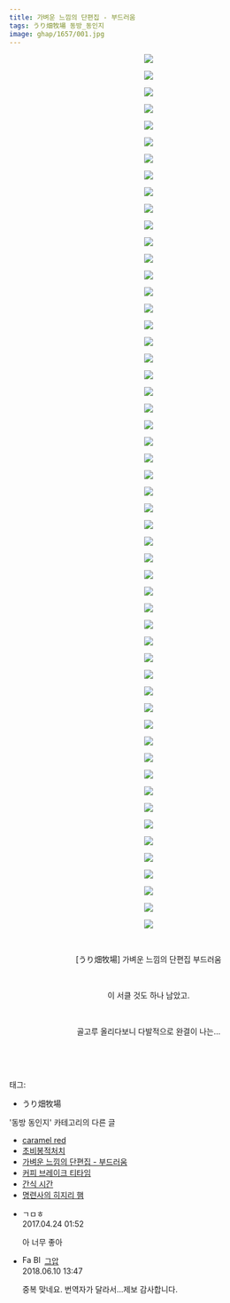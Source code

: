 ```yaml
---
title: 가벼운 느낌의 단편집 - 부드러움
tags: うり畑牧場 동방_동인지
image: ghap/1657/001.jpg
---
```

<div class="article">
<p style="text-align: center; clear: none; float: none;"><img src="{{ site.nasurl }}/ghap/1657/001.jpg"/></p>
<p style="text-align: center; clear: none; float: none;"><img src="{{ site.nasurl }}/ghap/1657/002.jpg"/></p>
<p style="text-align: center; clear: none; float: none;"><img src="{{ site.nasurl }}/ghap/1657/003.jpg"/></p>
<p style="text-align: center; clear: none; float: none;"><img src="{{ site.nasurl }}/ghap/1657/004.jpg"/></p>
<p style="text-align: center; clear: none; float: none;"><img src="{{ site.nasurl }}/ghap/1657/005.jpg"/></p>
<p style="text-align: center; clear: none; float: none;"><img src="{{ site.nasurl }}/ghap/1657/006.jpg"/></p>
<p style="text-align: center; clear: none; float: none;"><img src="{{ site.nasurl }}/ghap/1657/007.jpg"/></p>
<p style="text-align: center; clear: none; float: none;"><img src="{{ site.nasurl }}/ghap/1657/008.jpg"/></p>
<p style="text-align: center; clear: none; float: none;"><img src="{{ site.nasurl }}/ghap/1657/009.jpg"/></p>
<p style="text-align: center; clear: none; float: none;"><img src="{{ site.nasurl }}/ghap/1657/010.jpg"/></p>
<p style="text-align: center; clear: none; float: none;"><img src="{{ site.nasurl }}/ghap/1657/011.jpg"/></p>
<p style="text-align: center; clear: none; float: none;"><img src="{{ site.nasurl }}/ghap/1657/012.jpg"/></p>
<p style="text-align: center; clear: none; float: none;"><img src="{{ site.nasurl }}/ghap/1657/013.jpg"/></p>
<p style="text-align: center; clear: none; float: none;"><img src="{{ site.nasurl }}/ghap/1657/014.jpg"/></p>
<p style="text-align: center; clear: none; float: none;"><img src="{{ site.nasurl }}/ghap/1657/015.jpg"/></p>
<p style="text-align: center; clear: none; float: none;"><img src="{{ site.nasurl }}/ghap/1657/016.jpg"/></p>
<p style="text-align: center; clear: none; float: none;"><img src="{{ site.nasurl }}/ghap/1657/017.jpg"/></p>
<p style="text-align: center; clear: none; float: none;"><img src="{{ site.nasurl }}/ghap/1657/018.jpg"/></p>
<p style="text-align: center; clear: none; float: none;"><img src="{{ site.nasurl }}/ghap/1657/019.jpg"/></p>
<p style="text-align: center; clear: none; float: none;"><img src="{{ site.nasurl }}/ghap/1657/020.jpg"/></p>
<p style="text-align: center; clear: none; float: none;"><img src="{{ site.nasurl }}/ghap/1657/021.jpg"/></p>
<p style="text-align: center; clear: none; float: none;"><img src="{{ site.nasurl }}/ghap/1657/022.jpg"/></p>
<p style="text-align: center; clear: none; float: none;"><img src="{{ site.nasurl }}/ghap/1657/023.jpg"/></p>
<p style="text-align: center; clear: none; float: none;"><img src="{{ site.nasurl }}/ghap/1657/024.jpg"/></p>
<p style="text-align: center; clear: none; float: none;"><img src="{{ site.nasurl }}/ghap/1657/025.jpg"/></p>
<p style="text-align: center; clear: none; float: none;"><img src="{{ site.nasurl }}/ghap/1657/026.jpg"/></p>
<p style="text-align: center; clear: none; float: none;"><img src="{{ site.nasurl }}/ghap/1657/027.jpg"/></p>
<p style="text-align: center; clear: none; float: none;"><img src="{{ site.nasurl }}/ghap/1657/028.jpg"/></p>
<p style="text-align: center; clear: none; float: none;"><img src="{{ site.nasurl }}/ghap/1657/029.jpg"/></p>
<p style="text-align: center; clear: none; float: none;"><img src="{{ site.nasurl }}/ghap/1657/030.jpg"/></p>
<p style="text-align: center; clear: none; float: none;"><img src="{{ site.nasurl }}/ghap/1657/031.jpg"/></p>
<p style="text-align: center; clear: none; float: none;"><img src="{{ site.nasurl }}/ghap/1657/032.jpg"/></p>
<p style="text-align: center; clear: none; float: none;"><img src="{{ site.nasurl }}/ghap/1657/033.jpg"/></p>
<p style="text-align: center; clear: none; float: none;"><img src="{{ site.nasurl }}/ghap/1657/034.jpg"/></p>
<p style="text-align: center; clear: none; float: none;"><img src="{{ site.nasurl }}/ghap/1657/035.jpg"/></p>
<p style="text-align: center; clear: none; float: none;"><img src="{{ site.nasurl }}/ghap/1657/036.jpg"/></p>
<p style="text-align: center; clear: none; float: none;"><img src="{{ site.nasurl }}/ghap/1657/037.jpg"/></p>
<p style="text-align: center; clear: none; float: none;"><img src="{{ site.nasurl }}/ghap/1657/038.jpg"/></p>
<p style="text-align: center; clear: none; float: none;"><img src="{{ site.nasurl }}/ghap/1657/039.jpg"/></p>
<p style="text-align: center; clear: none; float: none;"><img src="{{ site.nasurl }}/ghap/1657/040.jpg"/></p>
<p style="text-align: center; clear: none; float: none;"><img src="{{ site.nasurl }}/ghap/1657/041.jpg"/></p>
<p style="text-align: center; clear: none; float: none;"><img src="{{ site.nasurl }}/ghap/1657/042.jpg"/></p>
<p style="text-align: center; clear: none; float: none;"><img src="{{ site.nasurl }}/ghap/1657/043.jpg"/></p>
<p style="text-align: center; clear: none; float: none;"><img src="{{ site.nasurl }}/ghap/1657/044.jpg"/></p>
<p style="text-align: center; clear: none; float: none;"><img src="{{ site.nasurl }}/ghap/1657/045.jpg"/></p>
<p style="text-align: center; clear: none; float: none;"><img src="{{ site.nasurl }}/ghap/1657/046.jpg"/></p>
<p style="text-align: center; clear: none; float: none;"><img src="{{ site.nasurl }}/ghap/1657/047.jpg"/></p>
<p style="text-align: center; clear: none; float: none;"><img src="{{ site.nasurl }}/ghap/1657/048.jpg"/></p>
<p style="text-align: center; clear: none; float: none;"><img src="{{ site.nasurl }}/ghap/1657/049.jpg"/></p>
<p style="text-align: center; clear: none; float: none;"><img src="{{ site.nasurl }}/ghap/1657/050.jpg"/></p>
<p style="text-align: center; clear: none; float: none;"><img src="{{ site.nasurl }}/ghap/1657/051.jpg"/></p>
<p style="text-align: center; clear: none; float: none;"><img src="{{ site.nasurl }}/ghap/1657/052.jpg"/></p>
<p style="text-align: center; clear: none; float: none;"><img src="{{ site.nasurl }}/ghap/1657/053.jpg"/></p>
<p style="text-align: center; clear: none; float: none;"><br/></p>
<p style="text-align: center; clear: none; float: none;">[うり畑牧場] 가벼운 느낌의 단편집 부드러움</p>
<p style="text-align: center; clear: none; float: none;"><br/></p>
<p style="text-align: center; clear: none; float: none;">이 서클 것도 하나 남았고.</p>
<p style="text-align: center; clear: none; float: none;"><br/></p>
<p style="text-align: center; clear: none; float: none;">골고루 올리다보니 다발적으로 완결이 나는...</p>
<p style="text-align: center; clear: none; float: none;"><br/></p>
<p><br/></p>
</div><div class="tagTrail">
<p>태그: </p>
<ul>
<li>うり畑牧場</li>
</ul>
</div><div class="another">
<p>'동방 동인지' 카테고리의 다른 글</p>
<ul>
<li><a href="/2016-08-17-ghap_1659">caramel red</a></li>
<li><a href="/2016-08-17-ghap_1658">초비봉적처치</a></li>
<li><a href="/2016-08-17-ghap_1657">가벼운 느낌의 단편집 - 부드러움</a></li>
<li><a href="/2016-08-17-ghap_1656">커피 브레이크 티타임</a></li>
<li><a href="/2016-08-17-ghap_1653">간식 시간</a></li>
<li><a href="/2016-08-17-ghap_1652">명련사의 히지리 햄</a></li>
</ul>
</div><div class="cb_module cb_fluid">
<div class="cb_wrt cb_profile">
<div class="comment">
<ul>
<li class="cb_thumb_off" id="comment14972775">
<div class="cb_comment_area">
<div class="cb_info_area">
<div class="cb_section">
<span class="cb_nick_name">ㄱㅁㅎ</span>
</div>
<div class="cb_section">
<span class="cb_date">2017.04.24 01:52 </span>
</div>
</div>
<div class="cb_dsc_comment">
<p class="cb_dsc">
											아 너무 좋아
										</p>
</div>
</div></li>
<li class="cb_thumb_off" id="comment15268812">
<div class="cb_comment_area">
<div class="cb_info_area">
<div class="cb_section">
<span class="cb_nick_name"><img alt="Favicon of https://ghaptouhou.tistory.com" height="16" onerror="this.onerror=null;this.parentNode.removeChild(this)" src="https://ghaptouhou.tistory.com/favicon.ico" width="16"/> <img alt="BlogIcon" height="16" onerror="this.parentNode.removeChild(this)" src="https://ghaptouhou.tistory.com/index.gif" width="16"/> <a href="https://ghaptouhou.tistory.com" onclick="return openLinkInNewWindow(this)"> 그압</a><span class="tistoryProfileLayerTrigger" onclick='TistoryProfile.show(event, this, {"title":"\uc800\uae30 \uc774\uac70 \ub098\uc911\uc5d0 \uc218\uc815 \uac00\ub2a5\ud558\ub098\uc694","url":"https:\/\/ghap.tistory.com","nickname":"\uadf8\uc555","items":[]}); return false;'></span></span>
</div>
<div class="cb_section">
<span class="cb_date">2018.06.10 13:47 </span>
</div>
</div>
<div class="cb_dsc_comment">
<p class="cb_dsc">
											중복 맞네요. 번역자가 달라서...제보 감사합니다.
										</p>
</div>
</div></li>
</ul>
</div>
</div><!-- commentList close -->
</div>